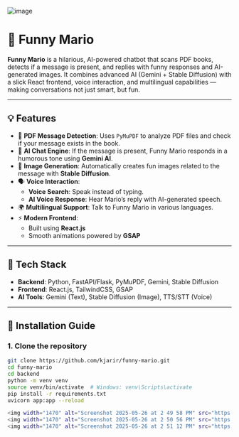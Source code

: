 ![image](https://github.com/user-attachments/assets/08a43f22-b2cc-4072-afcc-ed72559974a9)
# 🤖 Funny Mario

**Funny Mario** is a hilarious, AI-powered chatbot that scans PDF books, detects if a message is present, and replies with funny responses and AI-generated images. It combines advanced AI (Gemini + Stable Diffusion) with a slick React frontend, voice interaction, and multilingual capabilities — making conversations not just smart, but fun.

---

## 💡 Features

- 📘 **PDF Message Detection**: Uses `PyMuPDF` to analyze PDF files and check if your message exists in the book.
- 🤖 **AI Chat Engine**: If the message is present, Funny Mario responds in a humorous tone using **Gemini AI**.
- 🎨 **Image Generation**: Automatically creates fun images related to the message with **Stable Diffusion**.
- 🗣️ **Voice Interaction**: 
  - **Voice Search**: Speak instead of typing.
  - **AI Voice Response**: Hear Mario’s reply with AI-generated speech.
- 🌍 **Multilingual Support**: Talk to Funny Mario in various languages.
- ⚡ **Modern Frontend**:
  - Built using **React.js**
  - Smooth animations powered by **GSAP**

---

## 🧱 Tech Stack

- **Backend**: Python, FastAPI/Flask, PyMuPDF, Gemini, Stable Diffusion
- **Frontend**: React.js, TailwindCSS, GSAP
- **AI Tools**: Gemini (Text), Stable Diffusion (Image), TTS/STT (Voice)

---

## 🚀 Installation Guide

### 1. Clone the repository

```bash
git clone https://github.com/kjarir/funny-mario.git
cd funny-mario
cd backend
python -m venv venv
source venv/bin/activate  # Windows: venv\Scripts\activate
pip install -r requirements.txt
uvicorn app:app --reload

<img width="1470" alt="Screenshot 2025-05-26 at 2 49 58 PM" src="https://github.com/user-attachments/assets/45aa4fa3-f90c-45a7-a9fb-91aa972ed35a" />
<img width="1470" alt="Screenshot 2025-05-26 at 2 50 56 PM" src="https://github.com/user-attachments/assets/2b5297e5-2ff8-487b-ab35-d8da70f33353" />
<img width="1470" alt="Screenshot 2025-05-26 at 2 51 12 PM" src="https://github.com/user-attachments/assets/4d1f6d20-dc18-4f2c-befd-77080ca66c3a" />
